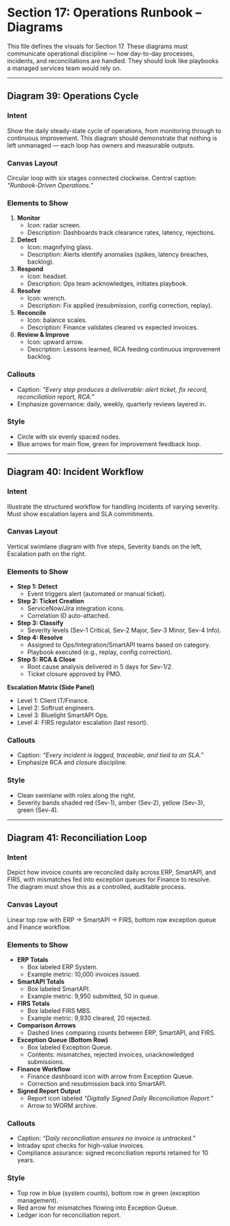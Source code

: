 # Section 17: Operations Runbook – Diagrams

This file defines the visuals for Section 17. These diagrams must communicate operational discipline — how day-to-day processes, incidents, and reconciliations are handled. They should look like playbooks a managed services team would rely on.

---

## Diagram 39: Operations Cycle

### Intent
Show the daily steady-state cycle of operations, from monitoring through to continuous improvement. This diagram should demonstrate that nothing is left unmanaged — each loop has owners and measurable outputs.

### Canvas Layout
Circular loop with six stages connected clockwise. Central caption: *“Runbook-Driven Operations.”*

### Elements to Show
1. **Monitor**  
   - Icon: radar screen.  
   - Description: Dashboards track clearance rates, latency, rejections.  
2. **Detect**  
   - Icon: magnifying glass.  
   - Description: Alerts identify anomalies (spikes, latency breaches, backlog).  
3. **Respond**  
   - Icon: headset.  
   - Description: Ops team acknowledges, initiates playbook.  
4. **Resolve**  
   - Icon: wrench.  
   - Description: Fix applied (resubmission, config correction, replay).  
5. **Reconcile**  
   - Icon: balance scales.  
   - Description: Finance validates cleared vs expected invoices.  
6. **Review & Improve**  
   - Icon: upward arrow.  
   - Description: Lessons learned, RCA feeding continuous improvement backlog.  

### Callouts
- Caption: *“Every step produces a deliverable: alert ticket, fix record, reconciliation report, RCA.”*  
- Emphasize governance: daily, weekly, quarterly reviews layered in.  

### Style
- Circle with six evenly spaced nodes.  
- Blue arrows for main flow, green for improvement feedback loop.  

---

## Diagram 40: Incident Workflow

### Intent
Illustrate the structured workflow for handling incidents of varying severity. Must show escalation layers and SLA commitments.

### Canvas Layout
Vertical swimlane diagram with five steps, Severity bands on the left, Escalation path on the right.

### Elements to Show
- **Step 1: Detect**
  - Event triggers alert (automated or manual ticket).
- **Step 2: Ticket Creation**
  - ServiceNow/Jira integration icons.
  - Correlation ID auto-attached.
- **Step 3: Classify**
  - Severity levels (Sev-1 Critical, Sev-2 Major, Sev-3 Minor, Sev-4 Info).
- **Step 4: Resolve**
  - Assigned to Ops/Integration/SmartAPI teams based on category.
  - Playbook executed (e.g., replay, config correction).
- **Step 5: RCA & Close**
  - Root cause analysis delivered in 5 days for Sev-1/2.
  - Ticket closure approved by PMO.

**Escalation Matrix (Side Panel)**
- Level 1: Client IT/Finance.  
- Level 2: Softrust engineers.  
- Level 3: Bluelight SmartAPI Ops.  
- Level 4: FIRS regulator escalation (last resort).  

### Callouts
- Caption: *“Every incident is logged, traceable, and tied to an SLA.”*  
- Emphasize RCA and closure discipline.  

### Style
- Clean swimlane with roles along the right.  
- Severity bands shaded red (Sev-1), amber (Sev-2), yellow (Sev-3), green (Sev-4).  

---

## Diagram 41: Reconciliation Loop

### Intent
Depict how invoice counts are reconciled daily across ERP, SmartAPI, and FIRS, with mismatches fed into exception queues for Finance to resolve. The diagram must show this as a controlled, auditable process.

### Canvas Layout
Linear top row with ERP → SmartAPI → FIRS, bottom row exception queue and Finance workflow.

### Elements to Show
- **ERP Totals**  
  - Box labeled ERP System.  
  - Example metric: 10,000 invoices issued.  
- **SmartAPI Totals**  
  - Box labeled SmartAPI.  
  - Example metric: 9,950 submitted, 50 in queue.  
- **FIRS Totals**  
  - Box labeled FIRS MBS.  
  - Example metric: 9,930 cleared, 20 rejected.  
- **Comparison Arrows**  
  - Dashed lines comparing counts between ERP, SmartAPI, and FIRS.  
- **Exception Queue (Bottom Row)**  
  - Box labeled Exception Queue.  
  - Contents: mismatches, rejected invoices, unacknowledged submissions.  
- **Finance Workflow**  
  - Finance dashboard icon with arrow from Exception Queue.  
  - Correction and resubmission back into SmartAPI.  
- **Signed Report Output**  
  - Report icon labeled *“Digitally Signed Daily Reconciliation Report.”*  
  - Arrow to WORM archive.  

### Callouts
- Caption: *“Daily reconciliation ensures no invoice is untracked.”*  
- Intraday spot checks for high-value invoices.  
- Compliance assurance: signed reconciliation reports retained for 10 years.  

### Style
- Top row in blue (system counts), bottom row in green (exception management).  
- Red arrow for mismatches flowing into Exception Queue.  
- Ledger icon for reconciliation report.  
